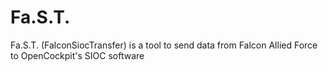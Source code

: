 # Fa.S.T.
Fa.S.T. (FalconSiocTransfer) is a tool to send data from Falcon Allied Force to OpenCockpit's SIOC software
